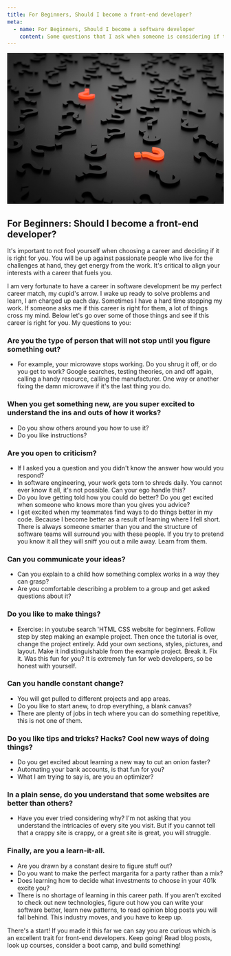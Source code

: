 ```yaml
---
title: For Beginners, Should I become a front-end developer?
meta:
  - name: For Beginners, Should I become a software developer
    content: Some questions that I ask when someone is considering if they should become a front end developer
---
```


<img src="../images/question-mark.jpg" style="object-fit: cover; object-position: 0% 0%; height: 350px; width: 100%" alt="question marks" />

## For Beginners: Should I become a front-end developer?

It's important to not fool yourself when choosing a career and deciding if it is right for you. You will be up against passionate people who live for the challenges at hand, they get energy from the work. It's critical to align your interests with a career that fuels you. 

I am very fortunate to have a career in software development be my perfect career match, my cupid's arrow. I wake up ready to solve problems and learn, I am charged up each day. Sometimes I have a hard time stopping my work. If someone asks me if this career is right for them, a lot of things cross my mind. Below let's go over some of those things and see if this career is right for you. My questions to you:

### Are you the type of person that will not stop until you figure something out? 

- For example, your microwave stops working. Do you shrug it off, or do you get to work? Google searches, testing theories, on and off again, calling a handy resource, calling the manufacturer. One way or another fixing the damn microwave if it's the last thing you do.

### When you get something new, are you super excited to understand the ins and outs of how it works? 

- Do you show others around you how to use it? 
- Do you like instructions?

### Are you open to criticism? 

- If I asked you a question and you didn't know the answer how would you respond? 
- In software engineering, your work gets torn to shreds daily. You cannot ever know it all, it's not possible. Can your ego handle this? 
- Do you love getting told how you could do better? Do you get excited when someone who knows more than you gives you advice? 
- I get excited when my teammates find ways to do things better in my code. Because I become better as a result of learning where I fell short. There is always someone smarter than you and the structure of software teams will surround you with these people. If you try to pretend you know it all they will sniff you out a mile away. Learn from them.

### Can you communicate your ideas? 

- Can you explain to a child how something complex works in a way they can grasp? 
- Are you comfortable describing a problem to a group and get asked questions about it?

### Do you like to make things? 

- Exercise: in youtube search 'HTML CSS website for beginners. Follow step by step making an example project. Then once the tutorial is over, change the project entirely. Add your own sections, styles, pictures, and layout. Make it indistinguishable from the example project. Break it. Fix it. Was this fun for you? It is extremely fun for web developers, so be honest with yourself.

### Can you handle constant change? 

- You will get pulled to different projects and app areas. 
- Do you like to start anew, to drop everything, a blank canvas? 
- There are plenty of jobs in tech where you can do something repetitive, this is not one of them. 

### Do you like tips and tricks? Hacks? Cool new ways of doing things? 

- Do you get excited about learning a new way to cut an onion faster? 
- Automating your bank accounts, is that fun for you? 
- What I am trying to say is, are you an optimizer?

### In a plain sense, do you understand that some websites are better than others?

- Have you ever tried considering why? I'm not asking that you understand the intricacies of every site you visit. But if you cannot tell that a crappy site is crappy, or a great site is great, you will struggle. 

### Finally, are you a learn-it-all. 

- Are you drawn by a constant desire to figure stuff out? 
- Do you want to make the perfect margarita for a party rather than a mix? 
- Does learning how to decide what investments to choose in your 401k excite you? 
- There is no shortage of learning in this career path. If you aren't excited to check out new technologies, figure out how you can write your software better, learn new patterns, to read opinion blog posts you will fall behind. This industry moves, and you have to keep up. 

There's a start! If you made it this far we can say you are curious which is an excellent trait for front-end developers. Keep going! Read blog posts, look up courses, consider a boot camp, and build something! 

